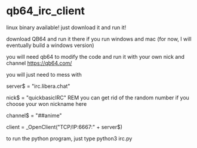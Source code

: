 # qb64_irc_client

linux binary available! just download it and run it!

download QB64 and run it there if you run windows and mac
(for now, I will eventually build a windows version)

you will need qb64 to modify the code and run it with your own nick and channel 
https://qb64.com/

you will just need to mess with 

server$ = "irc.libera.chat"

nick$ = "quickbasicIRC" REM  you can get rid of the random number if you choose your won nickname here

channel$ = "##anime"

client = _OpenClient("TCP/IP:6667:" + server$)

to run the python program, just type
python3 irc.py 
